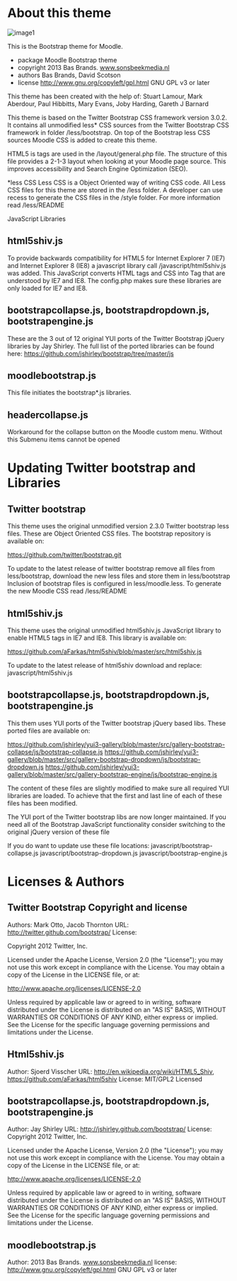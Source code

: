 About this theme
================

![image1](pix/screenshot.jpg "Moodle Bootstrap Screenshot")

This is the Bootstrap theme for Moodle.

* package   Moodle Bootstrap theme
* copyright 2013 Bas Brands. www.sonsbeekmedia.nl
* authors   Bas Brands, David Scotson
* license   http://www.gnu.org/copyleft/gpl.html GNU GPL v3 or later

This theme has been created with the help of:
Stuart Lamour, Mark Aberdour, Paul Hibbitts, Mary Evans, Joby Harding, Gareth J Barnard

This theme is based on the Twitter Bootstrap CSS framework version 3.0.2.
It contains all unmodified less* CSS sources from the Twitter Bootstrap CSS
framework in folder /less/bootstrap.
On top of the Bootstrap less CSS sources Moodle CSS is added to create this
theme.

HTML5 is tags are used in the /layout/general.php file. The structure of this file
provides a 2-1-3 layout when looking at your Moodle page source. This improves
accessibility and Search Engine Optimization (SEO).

*less CSS
Less CSS is a Object Oriented way of writing CSS code. All Less CSS files
for this theme are stored in the /less folder. A developer can use recess
to generate the CSS files in the /style folder. For more
information read /less/README

JavaScript Libraries

html5shiv.js
------------
To provide backwards compatibility for HTML5 for Internet Explorer 7 (IE7) and Internet
Explorer 8 (IE8) a javascript library call /javascript/html5shiv.js was added. This
JavaScript converts HTML tags and CSS into Tag that are understood by IE7 and IE8.
The config.php makes sure these libraries are only loaded for IE7 and IE8.

bootstrapcollapse.js, bootstrapdropdown.js, bootstrapengine.js
--------------------------------------------------------------
These are the 3 out of 12 original YUI ports of the Twitter Bootstrap jQuery libraries by
Jay Shirley. The full list of the ported libraries can be found here:
https://github.com/jshirley/bootstrap/tree/master/js

moodlebootstrap.js
------------------
This file initiates the bootstrap*.js libraries.

headercollapse.js
-----------------
Workaround for the collapse button on the Moodle custom menu. Without this
Submenu items cannot be opened

Updating Twitter bootstrap and Libraries
========================================

Twitter bootstrap
-----------------
This theme uses the original unmodified version 2.3.0 Twitter bootstrap less files. These are
Object Oriented CSS files. The bootstrap repository is available on:

https://github.com/twitter/bootstrap.git

To update to the latest release of twitter bootstrap remove all files from less/bootstrap,
download the new less files and store them in less/bootstrap
Inclusion of bootstrap files is configured in less/moodle.less. To generate the new
Moodle CSS read /less/README

html5shiv.js
------------
This theme uses the original unmodified html5shiv.js JavaScript library to enable HTML5 tags in IE7 and IE8.
This library is available on:

https://github.com/aFarkas/html5shiv/blob/master/src/html5shiv.js

To update to the latest release of html5shiv download and replace:
javascript/html5shiv.js

bootstrapcollapse.js, bootstrapdropdown.js, bootstrapengine.js
--------------------------------------------------------------
This them uses YUI ports of the Twitter bootstrap jQuery based libs. These ported files are available on:

https://github.com/jshirley/yui3-gallery/blob/master/src/gallery-bootstrap-collapse/js/bootstrap-collapse.js
https://github.com/jshirley/yui3-gallery/blob/master/src/gallery-bootstrap-dropdown/js/bootstrap-dropdown.js
https://github.com/jshirley/yui3-gallery/blob/master/src/gallery-bootstrap-engine/js/bootstrap-engine.js

The content of these files are slightly modified to make sure all required YUI libraries are loaded. To achieve
that the first and last line of each of these files has been modified.

The YUI port of the Twitter bootstrap libs are now longer maintained. If you need all of the Bootstrap JavaScript
functionality consider switching to the original jQuery version of these file

If you do want to update use these file locations:
javascript/bootstrap-collapse.js
javascript/bootstrap-dropdown.js
javascript/bootstrap-engine.js

Licenses & Authors
==================

Twitter Bootstrap Copyright and license
---------------------------------------
Authors: Mark Otto, Jacob Thornton
URL: http://twitter.github.com/bootstrap/
License:

Copyright 2012 Twitter, Inc.

Licensed under the Apache License, Version 2.0 (the "License");
you may not use this work except in compliance with the License.
You may obtain a copy of the License in the LICENSE file, or at:

   http://www.apache.org/licenses/LICENSE-2.0

Unless required by applicable law or agreed to in writing, software
distributed under the License is distributed on an "AS IS" BASIS,
WITHOUT WARRANTIES OR CONDITIONS OF ANY KIND, either express or implied.
See the License for the specific language governing permissions and
limitations under the License.

Html5shiv.js
------------
Author: Sjoerd Visscher
URL: http://en.wikipedia.org/wiki/HTML5_Shiv, https://github.com/aFarkas/html5shiv
License: MIT/GPL2 Licensed

bootstrapcollapse.js, bootstrapdropdown.js, bootstrapengine.js
--------------------------------------------------------------
Author: Jay Shirley
URL: http://jshirley.github.com/bootstrap/
License:
Copyright 2012 Twitter, Inc.

Licensed under the Apache License, Version 2.0 (the "License");
you may not use this work except in compliance with the License.
You may obtain a copy of the License in the LICENSE file, or at:

   http://www.apache.org/licenses/LICENSE-2.0

Unless required by applicable law or agreed to in writing, software
distributed under the License is distributed on an "AS IS" BASIS,
WITHOUT WARRANTIES OR CONDITIONS OF ANY KIND, either express or implied.
See the License for the specific language governing permissions and
limitations under the License.

moodlebootstrap.js
------------------
Author: 2013 Bas Brands. www.sonsbeekmedia.nl
license:  http://www.gnu.org/copyleft/gpl.html GNU GPL v3 or later
